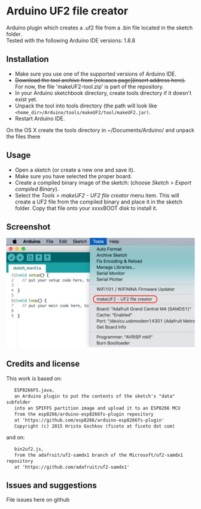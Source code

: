 # Arduino UF2 file creator

Arduino plugin which creates a .uf2 file from a .bin file located in the sketch folder.
<br>
Tested with the following Arduino IDE versions:
1.8.8



## Installation
- Make sure you use one of the supported versions of Arduino IDE.
- <strike>Download the tool archive from [releases page](insert address here).</strike> For now, the file 'makeUF2-tool.zip' is part of the repository.
- In your Arduino sketchbook directory, create tools directory if it doesn't exist yet.
- Unpack the tool into tools directory (the path will look like `<home_dir>/Arduino/tools/makeUF2/tool/makeUF2.jar)`.
- Restart Arduino IDE. 

On the OS X create the tools directory in ~/Documents/Arduino/ and unpack the files there

## Usage
- Open a sketch (or create a new one and save it).
- Make sure you have selected the proper board.
- Create a compiled binary image of the sketch: (choose *Sketch > Export compiled Binary*).
- Select the *Tools > makeUF2 - UF2 file creator* menu item. This will create a UF2 file from the compiled binary and place it in the sketch folder. Copy that file onto your xxxxBOOT disk to install it. 

## Screenshot

![Screenshot](screenshot.png)

## Credits and license

   This work is based on:
   
       ESP8266FS.java,
       an Arduino plugin to put the contents of the sketch's "data" subfolder
       into an SPIFFS partition image and upload it to an ESP8266 MCU
       from the esp8266/arduino-esp8266fs-plugin repository 
       at 'https://github.com/esp8266/arduino-esp8266fs-plugin'
       Copyright (c) 2015 Hristo Gochkov (ficeto at ficeto dot com)
 
   and on:
   
       bin2uf2.js,
       from the adafruit/uf2-samdx1 branch of the Microsoft/uf2-samdx1 repository 
       at 'https://github.com/adafruit/uf2-samdx1'
   

## Issues and suggestions

File issues here on github
